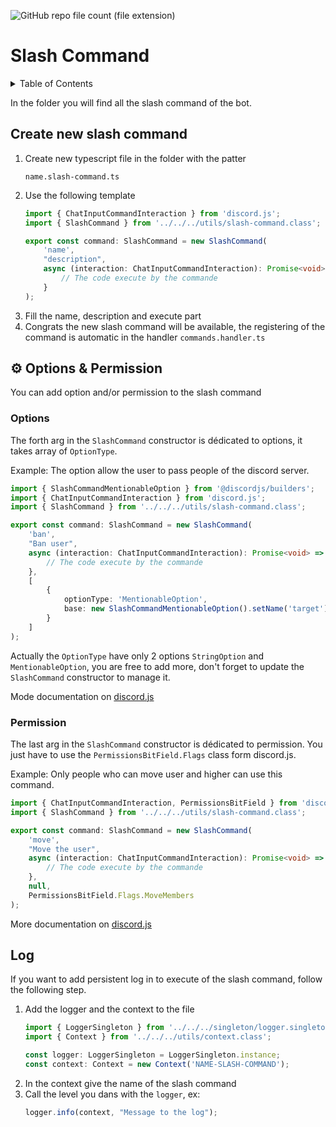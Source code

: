 ![GitHub repo file count (file extension)](https://img.shields.io/github/directory-file-count/Glassait/freePuntosBot/src%2Fmodule%2Ffeature%2Fslash-commands?type=file&extension=ts&style=flat-square&label=Slash%20Command)

# Slash Command

<details>
  <summary>Table of Contents</summary>
  <ol>
    <li>
      <a href="#create-new-slash-command">Create new slash command</a>
    </li>
    <li>
        <a href="#⚙-options--permission">⚙️ Options & Permission</a>
        <ul>
            <li>
                <a href="#options">Options</a>
            </li>
            <li>
                <a href="#permission">Permission</a>
            </li>
        </ul>
    </li>
    <li>
        <a href="#log">Log</a>    
    </li>
  </ol>
</details>

In the folder you will find all the slash command of the bot.

<p id="createNewSlashCommand"></p>

##  Create new slash command

1. Create new typescript file in the folder with the patter 
    ```text
    name.slash-command.ts
    ```
2. Use the following template
    ```typescript
    import { ChatInputCommandInteraction } from 'discord.js';
    import { SlashCommand } from '../../../utils/slash-command.class';
    
    export const command: SlashCommand = new SlashCommand(
        'name',
        "description",
        async (interaction: ChatInputCommandInteraction): Promise<void> => {
            // The code execute by the commande
        }
    );
    ```
3. Fill the name, description and execute part
4. Congrats the new slash command will be available, the registering of the command is automatic in the handler `commands.handler.ts`

## ⚙️ Options & Permission

You can add option and/or permission to the slash command

### Options

The forth arg in the `SlashCommand` constructor is dédicated to options, it takes array of `OptionType`.

Example: The option allow the user to pass people of the discord server.

```typescript
import { SlashCommandMentionableOption } from '@discordjs/builders';
import { ChatInputCommandInteraction } from 'discord.js';
import { SlashCommand } from '../../../utils/slash-command.class';

export const command: SlashCommand = new SlashCommand(
    'ban',
    "Ban user",
    async (interaction: ChatInputCommandInteraction): Promise<void> => {
        // The code execute by the commande
    },
    [
        {
            optionType: 'MentionableOption',
            base: new SlashCommandMentionableOption().setName('target').setDescription("The user to ban"),
        }
    ]
);
```

Actually the `OptionType` have only 2 options `StringOption` and `MentionableOption`, you are free to add more, don't forget to update the `SlashCommand` constructor to manage it.

Mode documentation on [discord.js](https://discordjs.guide/slash-commands/advanced-creation.html#adding-options)

### Permission

The last arg in the `SlashCommand` constructor is dédicated to permission. You just have to use the `PermissionsBitField.Flags` class form discord.js.

Example: Only people who can move user and higher can use this command.

```typescript
import { ChatInputCommandInteraction, PermissionsBitField } from 'discord.js';
import { SlashCommand } from '../../../utils/slash-command.class';

export const command: SlashCommand = new SlashCommand(
    'move',
    "Move the user",
    async (interaction: ChatInputCommandInteraction): Promise<void> => {
        // The code execute by the commande
    },
    null,
    PermissionsBitField.Flags.MoveMembers
);
```

More documentation on [discord.js](https://discord.com/developers/docs/topics/permissions#permissions-bitwise-permission-flags)

## Log

If you want to add persistent log in to execute of the slash command, follow the following step.

1. Add the logger and the context to the file 
    ```typescript
    import { LoggerSingleton } from '../../../singleton/logger.singleton';
    import { Context } from '../../../utils/context.class';

    const logger: LoggerSingleton = LoggerSingleton.instance;
    const context: Context = new Context('NAME-SLASH-COMMAND');
    ```
2. In the context give the name of the slash command
3. Call the level you dans with the `logger`, ex:
   ```typescript
   logger.info(context, "Message to the log");
   ```